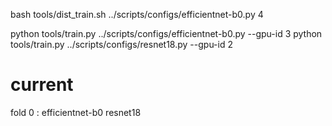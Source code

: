 bash tools/dist_train.sh ../scripts/configs/efficientnet-b0.py 4

python tools/train.py ../scripts/configs/efficientnet-b0.py --gpu-id 3
python tools/train.py ../scripts/configs/resnet18.py --gpu-id 2


# current
fold 0 : efficientnet-b0   resnet18     